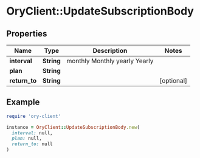 # OryClient::UpdateSubscriptionBody

## Properties

| Name | Type | Description | Notes |
| ---- | ---- | ----------- | ----- |
| **interval** | **String** |  monthly Monthly yearly Yearly |  |
| **plan** | **String** |  |  |
| **return_to** | **String** |  | [optional] |

## Example

```ruby
require 'ory-client'

instance = OryClient::UpdateSubscriptionBody.new(
  interval: null,
  plan: null,
  return_to: null
)
```

